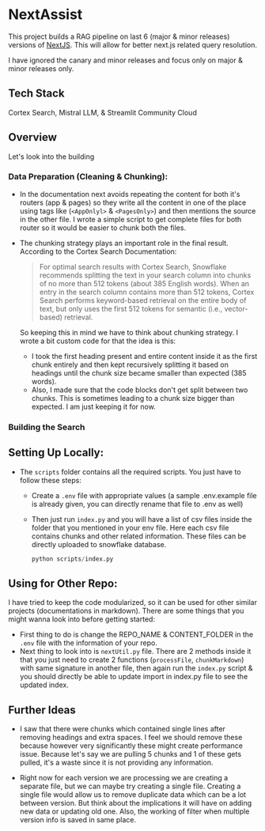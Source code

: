 # NextAssist
This project builds a RAG pipeline on last 6 (major & minor releases) versions of [NextJS](https://nextjs.org/). This will allow for better next.js related query resolution.

I have ignored the canary and minor releases and focus only on major & minor releases only.

## Tech Stack
Cortex Search, Mistral LLM, & Streamlit Community Cloud


## Overview
Let's look into the building 
### Data Preparation (Cleaning & Chunking):
- In the documentation next avoids repeating the content for both it's routers (app & pages) so they write all the content in one of the place using tags like (`<AppOnlyl>` & `<PagesOnly>`) and then mentions the source in the other file. I wrote a simple script to get complete files for both router so it would be easier to chunk both the files.

- The chunking strategy plays an important role in the final result. According to the Cortex Search Documentation:
    > For optimal search results with Cortex Search, Snowflake recommends splitting the text in your search column into chunks of no more than 512 tokens (about 385 English words). When an entry in the search column contains more than 512 tokens, Cortex Search performs keyword-based retrieval on the entire body of text, but only uses the first 512 tokens for semantic (i.e., vector-based) retrieval.

    So keeping this in mind we have to think about chunking strategy. I wrote a bit custom code for that the idea is this:
    
    - I took the first heading present and entire content inside it as the first chunk entirely and then kept recursively splitting it based on headings until the chunk size became smaller than expected (385 words). 
    - Also, I made sure that the code blocks don't get split between two chunks. This is sometimes leading to a chunk size bigger than expected. I am just keeping it for now.

### Building the Search


## Setting Up Locally:
- The `scripts` folder contains all the required scripts. You just have to follow these steps: 
    - Create a `.env` file with appropriate values (a sample .env.example file is already given, you can directly rename that file to .env as well)
    - Then just run `index.py` and you will have a list of csv files inside the folder that you mentioned in your env file. Here each csv file contains chunks and other related information. These files can be directly uploaded to snowflake database.

        ```python 
        python scripts/index.py  
        ```

## Using for Other Repo:
I have tried to keep the code modularized, so it can be used for other similar projects (documentations in markdown). There are some things that you might wanna look into before getting started:
- First thing to do is change the REPO_NAME & CONTENT_FOLDER in the `.env` file with the information of your repo.
- Next thing to look into is `nextUtil.py` file. There are 2 methods inside it that you just need to create 2 functions (`processFile`, `chunkMarkdown`) with same signature in another file, then again run the `index.py` script & you should directly be able to update import in index.py file to see the updated index.
## Further Ideas

- I saw that there were chunks which contained single lines after removing headings and extra spaces. I feel we should remove these because however very significantly these might create performance issue. Because let's say we are pulling 5 chunks and 1 of these gets pulled, it's a waste since it is not providing any information.

- Right now for each version we are processing we are creating a separate file, but we can maybe try creating a single file. Creating a single file would allow us to remove duplicate data which can be a lot between version. But think about the implications it will have on adding new data or updating old one. Also, the working of filter when multiple version info is saved in same place.
